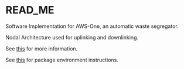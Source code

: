 # READ_ME

Software Implementation for AWS-One, an automatic waste segregator.

Nodal Architecture used for uplinking and downlinking.

See [this](https://varun19299.github.io/AWS/) for more information.

See [this](https://readthedocs.org/projects/automatic-waste-segregator/builds/6091607/) for package environment instructions.
